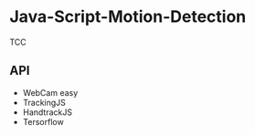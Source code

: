 # Java-Script-Motion-Detection
TCC

## API
  - WebCam easy
  - TrackingJS
  - HandtrackJS
  - Tersorflow
